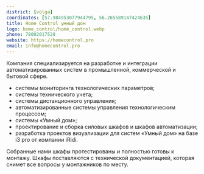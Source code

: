 ```yaml
---
district: [volga]
coordinates: [57.984953077944795, 56.265589147424635]
title: Home Control умный дом
logo: home_control/home_control.webp
phone: 78002017528
website: https://homecontrol.pro
email: info@homecontrol.pro
---
```


Компания специализируется на разработке и интеграции автоматизированных систем в промышленной, коммерческой и бытовой сфере.

* системы мониторинга технологических параметров;
* системы технического учета;
* системы дистанционного управления;
* автоматизированные системы управления технологическим процессом;
* системы «Умный дом»;
* проектирование и сборка силовых шкафов и шкафов автоматизации;
* разработка проектов визуализации для систем «Умный дом» на базе i3 pro от компании iRidi.

Собранные нами шкафы протестированы и полностью готовы к монтажу. Шкафы поставляются с технической документацией, которая снимет все вопросы у монтажников по месту.
